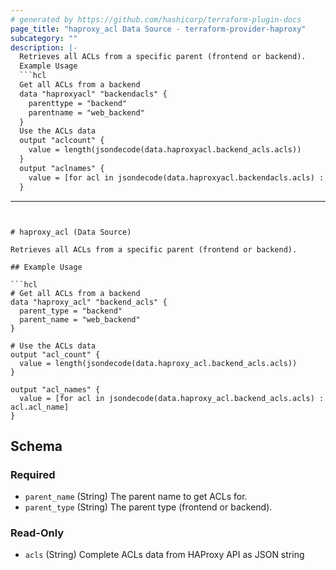 ```yaml
---
# generated by https://github.com/hashicorp/terraform-plugin-docs
page_title: "haproxy_acl Data Source - terraform-provider-haproxy"
subcategory: ""
description: |-
  Retrieves all ACLs from a specific parent (frontend or backend).
  Example Usage
  ```hcl
  Get all ACLs from a backend
  data "haproxyacl" "backendacls" {
    parenttype = "backend"
    parentname = "web_backend"
  }
  Use the ACLs data
  output "aclcount" {
    value = length(jsondecode(data.haproxyacl.backend_acls.acls))
  }
  output "aclnames" {
    value = [for acl in jsondecode(data.haproxyacl.backendacls.acls) : acl.aclname]
  }
  ```
---
```


# haproxy_acl (Data Source)

Retrieves all ACLs from a specific parent (frontend or backend).

## Example Usage

```hcl
# Get all ACLs from a backend
data "haproxy_acl" "backend_acls" {
  parent_type = "backend"
  parent_name = "web_backend"
}

# Use the ACLs data
output "acl_count" {
  value = length(jsondecode(data.haproxy_acl.backend_acls.acls))
}

output "acl_names" {
  value = [for acl in jsondecode(data.haproxy_acl.backend_acls.acls) : acl.acl_name]
}
```



<!-- schema generated by tfplugindocs -->
## Schema

### Required

- `parent_name` (String) The parent name to get ACLs for.
- `parent_type` (String) The parent type (frontend or backend).

### Read-Only

- `acls` (String) Complete ACLs data from HAProxy API as JSON string
